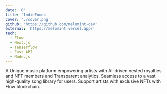 ```yaml
---
date: '0'
title: 'IndieFoods'
cover: './cover.png'
github: 'https://github.com/melomint-dev'
external: 'https://melomint.vercel.app/'
tech:
  - Flow
  - Next.js
  - Tenserflow
  - Fast API
  - Node.js
---
```


A Unique music platform empowering artists with AI-driven nested royalties and NFT members and Transparent analytics. Seamless access to a vast high-quality song library for users. Support artists with exclusive NFTs with Flow blockchain.
